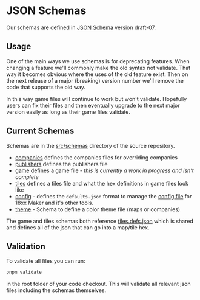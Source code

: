 # JSON Schemas

Our schemas are defined in [JSON Schema](https://json-schema.org/) version
draft-07.

## Usage

One of the main ways we use schemas is for deprecating features. When changing a
feature we'll commonly make the old syntax not validate. That way it becomes
obvious where the uses of the old feature exist. Then on the next release of a
major (breaking) version number we'll remove the code that supports the old way.

In this way game files will continue to work but won't validate. Hopefully users
can fix their files and then eventually upgrade to the next major version easily
as long as their game files validate.

## Current Schemas

Schemas are in the
[src/schemas](https://github.com/18xx-maker/18xx-maker/tree/main/src/schemas)
directory of the source repository.

- [companies](/schemas/companies.schema.json) defines the companies files for
  overriding companies
- [publishers](/schemas/publishers.schemas.json) defines the publishers file
- [game](/schemas/game.schema.json) defines a game file - _this is currently a
  work in progress and isn't complete_
- [tiles](/schemas/tiles.schema.json) defines a tiles file and what the hex definitions in game files look like
- [config](/schemas/config.schema.json) - defines the `defaults.json` format to
  manage the [config
  file](https://github.com/18xx-maker/18xx-maker/blob/master/src/defaults.json)
  for 18xx Maker and it's other tools.
- [theme](/schemas/theme.schema.json) - Schema to define a color theme file
  (maps or companies)

The game and tiles schemas both reference
[tiles.defs.json](/schemas/tiles.defs.json) which is shared and defines all of
the json that can go into a map/tile hex.

## Validation

To validate all files you can run:

```bash
pnpm validate
```

in the root folder of your code checkout. This will validate all relevant json
files including the schemas themselves.
